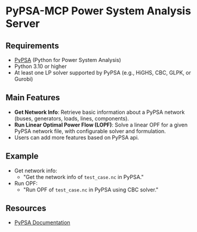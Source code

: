 # PyPSA-MCP Power System Analysis Server

## Requirements

- [PyPSA](https://pypsa.org/) (Python for Power System Analysis)
- Python 3.10 or higher
- At least one LP solver supported by PyPSA (e.g., HiGHS, CBC, GLPK, or Gurobi)

## Main Features

- **Get Network Info**: Retrieve basic information about a PyPSA network (buses, generators, loads, lines, components).
- **Run Linear Optimal Power Flow (LOPF)**: Solve a linear OPF for a given PyPSA network file, with configurable solver and formulation.
- Users can add more features based on PyPSA api.

## Example

- Get network info:
  - "Get the network info of `test_case.nc` in PyPSA."
- Run OPF:
  - "Run OPF of `test_case.nc` in PyPSA using CBC solver."

## Resources
- [PyPSA Documentation](https://pypsa.readthedocs.io/)
